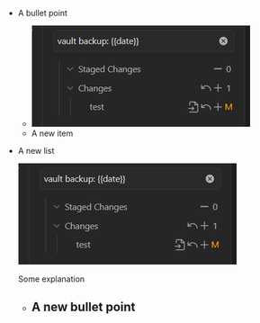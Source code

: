 - A bullet point
	- ![Pasted image 20240905140005](_attachments/Pasted%20image%2020240905140005.png)
	- A new item
- A new list
  
  ![Pasted image 20240905140005](_attachments/Pasted%20image%2020240905140005.png)
  
  Some explanation
  - A new bullet point
    - 